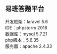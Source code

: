 ## 易班答题平台

开发框架：laravel 5.6  
IDE：phpstorm 2018  
数据库：mysql 5.7.21  
php版本：5.6.35  
服务器：apache 2.4.33  
